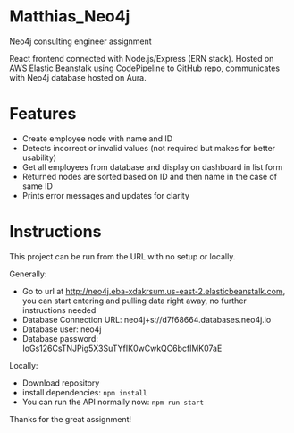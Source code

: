 # Matthias_Neo4j
Neo4j consulting engineer assignment

React frontend connected with Node.js/Express (ERN stack).  Hosted on AWS Elastic Beanstalk using CodePipeline to GitHub repo, communicates with Neo4j database hosted on Aura.

# Features

  - Create employee node with name and ID
  - Detects incorrect or invalid values (not required but makes for better usability)
  - Get all employees from database and display on dashboard in list form
  - Returned nodes are sorted based on ID and then name in the case of same ID
  - Prints error messages and updates for clarity

# Instructions

This project can be run from the URL with no setup or locally.

Generally: 
  - Go to url at http://neo4j.eba-xdakrsum.us-east-2.elasticbeanstalk.com, you can start entering and pulling data right away, no further instructions needed
  - Database Connection URL: neo4j+s://d7f68664.databases.neo4j.io
  - Database user: neo4j
  - Database password: IoGs126CsTNJPig5X3SuTYfIK0wCwkQC6bcflMK07aE

Locally:
  - Download repository
  - install dependencies:
    ```npm install```
  - You can run the API normally now:
    ```npm run start```
    
Thanks for the great assignment!